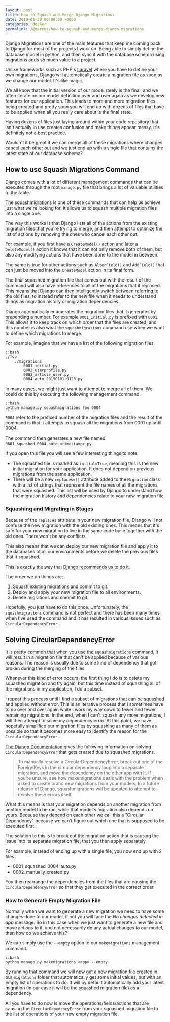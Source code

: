 ```yaml
---
layout: post
title: How to Squash and Merge Django Migrations
date: 2019-01-30 00:00:00 +0000
categories: docker
permalink: /@marcus/how-to-squash-and-merge-django-migrations
---
```


Django Migrations are one of the main features that keep me coming back to Django for most of the projects I work on. Being able to simply define the database model in python, and then sync it with the database schema using migrations adds so much value to a project.

Unlike frameworks such as PHP's [Laravel](https://laravel.com/) where you have to define your own migrations, Django will automatically create a migration file as soon as we change our model. It's like magic.

We all know that the initial version of our model rarely is the final, and we often iterate on our model definition over and over again as we develop new features for our application. This leads to more and more migration files being created and pretty soon you will end up with dozens of files that have to be applied when all you really care about is the final state.

Having dozens of files just laying around within your code repository that isn't actually in use creates confusion and make things appear messy. It's definitely not a best practice.

Wouldn't it be great if we can merge all of these migrations where changes cancel each other out and we just end up with a single file that contains the latest state of our database schema?

## How to use Squash Migrations Command
Django comes with a lot of different management commands that can be executed through the root `manage.py` file that brings a lot of valuable utilities to the table. 

The [squashmigrations](https://docs.djangoproject.com/en/2.1/ref/django-admin/#django-admin-squashmigrations) is one of these commands that can help us achieve just what we're looking for. It allows us to squash multiple migration files into a single one.

The way this works is that Django lists all of the actions from the existing migration files that you're trying to merge, and then attempt to optimize the list of actions by removing the ones who cancel each other out.

For example, if you first have a `CreateModel()` action and later a `DeleteModel()` action it knows that it can not only remove both of them, but also any modifying actions that have been done to the model in between.

The same is true for other actions such as `AlterField()` and `AddField()` that can just be moved into the `CreateModel` action in its final form. 

The final squashed migration file that comes out with the result of the command will also have references to all of the migrations that it replaced. This means that Django can then intelligently switch between referring to the old files, to instead refer to the new file when it needs to understand things as migration history or migration dependencies.

Django automatically enumerates the migration files that it generates by prepending a number. For example `0001_initial.py` is prefixed with `0001`. This allows it to keep track on which order that the files are created, and this number is also what the `squashmigrations` command use when we want to define which migrations to merge.

For example, imagine that we have a list of the following migration files.

	::bash
	./foo
		./migrations
			0001_initial.py
			0002_userprofile.py
			0003_article_user.py
			0004_auto_20190101_0123.py

In many cases, we might just want to attempt to merge all of them. We could do this by executing the following management command.

	::bash
	python manage.py squashmigrations foo 0004

`0004` refer to the prefixed number of the migration files and the result of the command is that it attempts to squash all the migrations from 0001 up until 0004. 

The command then generates a new file named `0001_squashed_0004_auto_<timestamp>.py`.

If you open this file you will see a few interesting things to note:

- The squashed file is marked as `initial=True`, meaning this is the new initial migration for your application. It does not depend on previous migrations from the same application.
- There will be a new `replaces=[]` attribute added to the `Migration` class with a list of strings that represent the file names of all the migrations that were squashed. This list will be used by Django to understand how the migration history and dependencies relate to your new migration file.

### Squashing and Migrating in Stages
Because of the `replaces` attribute in your new migration file, Django will not confuse the new migration with the old existing ones. This means that it's safe for your new migration to live in the same code base together with the old ones. There won't be any conflicts. 

This also means that we can deploy our new migration file and apply it to the databases of all our environments before we delete the previous files that it squashed.

This is exactly the way that [Django recommends us to do it](https://docs.djangoproject.com/en/2.1/topics/migrations/#migration-squashing). 

The order we do things are:

1. Squash existing migrations and commit to git.
2. Deploy and apply your new migration file to all environments.
3. Delete migrations and commit to git.

Hopefully, you just have to do this once. Unfortunately, the `squashmigrations` command is not perfect and there has been many times when I've used the command and it has resulted in various issues such as `CircularDependencyError`. 

## Solving CircularDependencyError
It is pretty common that when you use the `squashmigrations` command, it will result in a migration file that can't be applied because of various reasons. The reason is usually due to some kind of dependency that got broken during the merging of the files.

Whenever this kind of error occurs, the first thing I do is to delete my squashed migration and try again, but this time instead of squashing all of the migrations in my application, I do a subset.

I repeat this process until I find a subset of migrations that can be squashed and applied without error. This is an iterative process that I sometimes have to do over and over again while I work my way down to fewer and fewer remaining migrations. In the end, when I can't squash any more migrations, I will then attempt to solve my dependency error. At this point, we have hopefully simplified our migration files by squashing as many of them as possible so that it becomes more easy to identify the reason for the `CircularDependencyError`.

[The Django Documentation](https://docs.djangoproject.com/en/2.1/topics/migrations/#migration-squashing) gives the following information on solving `CircularDependencyError` that gets created due to squashed migrations.

> To manually resolve a CircularDependencyError, break out one of the ForeignKeys in the circular dependency loop into a separate migration, and move the dependency on the other app with it. If you’re unsure, see how makemigrations deals with the problem when asked to create brand new migrations from your models. In a future release of Django, squashmigrations will be updated to attempt to resolve these errors itself.

What this means is that your migration depends on another migration from another model to be run, while that model's migration also depends on yours. Because they depend on each other we call this a "Circular Dependency" because we can't figure out which one that is supposed to be executed first.

The solution to this is to break out the migration action that is causing the issue into its separate migration file, that you then apply separately. 

For example, instead of ending up with a single file, you now end up with 2 files.

- 0001_squashed_0004_auto.py
- 0002_manually_created.py

You then rearrange the dependencies from the files that are causing the `CircularDependencyError` so that they get executed in the correct order.

### How to Generate Empty Migration File
Normally when we want to generate a new migration we need to have some changes done to our model, if not you will face the *No changes detected in app* message. So in this case when we just want to generate a new file and move actions to it, and not necessarily do any actual changes to our model, then how do we achieve this?

We can simply use the `--empty` option to our `makemigrations` management command.

	::bash
	python manage.py makemigrations <app> --empty
	
By running that command we will now get a new migration file created in our `migrations` folder that automatically get some initial values, but with an empty list of operations to do. It will by default automatically add your latest migration (in our case it will be the squashed migration file) as a dependency.

All you have to do now is move the operations/fields/actions that are causing the `CircularDepedencyError` from your squashed migration file to the list of operations of your new empty migration file.

